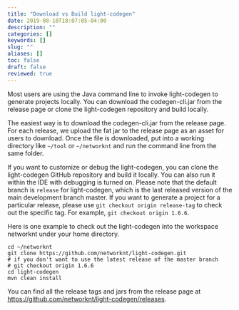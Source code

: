 ```yaml
---
title: "Download vs Build light-codegen"
date: 2019-08-10T18:07:05-04:00
description: ""
categories: []
keywords: []
slug: ""
aliases: []
toc: false
draft: false
reviewed: true
---
```


Most users are using the Java command line to invoke light-codegen to generate projects locally. You can download the codegen-cli.jar from the release page or clone the light-codegen repository and build locally. 

The easiest way is to download the codegen-cli.jar from the release page. For each release, we upload the fat jar to the release page as an asset for users to download. Once the file is downloaded, put into a working directory like `~/tool` or `~/networknt` and run the command line from the same folder. 

If you want to customize or debug the light-codegen, you can clone the light-codegen GitHub repository and build it locally. You can also run it within the IDE with debugging is turned on. Please note that the default branch is `release` for light-codegen, which is the last released version of the main development branch master. If you want to generate a project for a particular release, please use `git checkout origin release-tag` to check out the specific tag. For example, `git checkout origin 1.6.6`. 

Here is one example to check out the light-codegen into the workspace networknt under your home directory. 

```
cd ~/networknt
git clone https://github.com/networknt/light-codegen.git
# if you don't want to use the latest release of the master branch
# git checkout origin 1.6.6
cd light-codegen
mvn clean install
```

You can find all the release tags and jars from the release page at https://github.com/networknt/light-codegen/releases.
